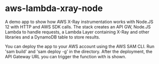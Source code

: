 aws-lambda-xray-node
====================

A demo app to show how AWS X-Ray instrumentation works with Node.JS 12 with HTTP and AWS SDK calls. The stack creates an API GW, Node.JS Lambda to handle requests, a Lambda Layer containing X-Ray and other libraries and a DynamoDB table to store results.

You can deploy the app to your AWS account using the AWS SAM CLI. Run 'sam build' and 'sam deploy -g' in the directory. After the deployment, the API Gateway URL you can trigger the function with is shown. 
